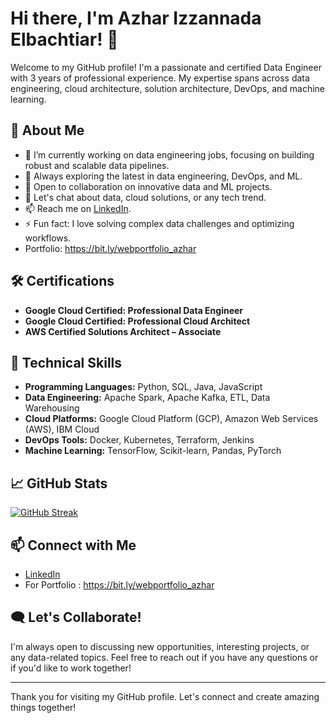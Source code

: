 # Hi there, I'm Azhar Izzannada Elbachtiar! 👋

Welcome to my GitHub profile! I'm a passionate and certified Data Engineer with 3 years of professional experience. My expertise spans across data engineering, cloud architecture, solution architecture, DevOps, and machine learning.

## 🚀 About Me

- 🔭 I’m currently working on data engineering jobs, focusing on building robust and scalable data pipelines.
- 🚀 Always exploring the latest in data engineering, DevOps, and ML.
- 🤝 Open to collaboration on innovative data and ML projects.
- 💬 Let's chat about data, cloud solutions, or any tech trend.
- 📫 Reach me on [LinkedIn](https://www.linkedin.com/in/azharizz/).
- ⚡ Fun fact: I love solving complex data challenges and optimizing workflows.
- Portfolio: https://bit.ly/webportfolio_azhar

## 🛠️ Certifications

- **Google Cloud Certified: Professional Data Engineer**
- **Google Cloud Certified: Professional Cloud Architect**
- **AWS Certified Solutions Architect – Associate**

## 💼 Technical Skills

- **Programming Languages:** Python, SQL, Java, JavaScript
- **Data Engineering:** Apache Spark, Apache Kafka, ETL, Data Warehousing
- **Cloud Platforms:** Google Cloud Platform (GCP), Amazon Web Services (AWS), IBM Cloud
- **DevOps Tools:** Docker, Kubernetes, Terraform, Jenkins
- **Machine Learning:** TensorFlow, Scikit-learn, Pandas, PyTorch

## 📈 GitHub Stats 

[![GitHub Streak](https://streak-stats.demolab.com?user=azharizz&theme=sunset-gradient)](https://git.io/streak-stats)


## 📫 Connect with Me

- [LinkedIn](https://www.linkedin.com/in/azharizz/)
- For Portfolio : https://bit.ly/webportfolio_azhar

## 🗨️ Let's Collaborate!

I'm always open to discussing new opportunities, interesting projects, or any data-related topics. Feel free to reach out if you have any questions or if you'd like to work together!

---

Thank you for visiting my GitHub profile. Let's connect and create amazing things together!
